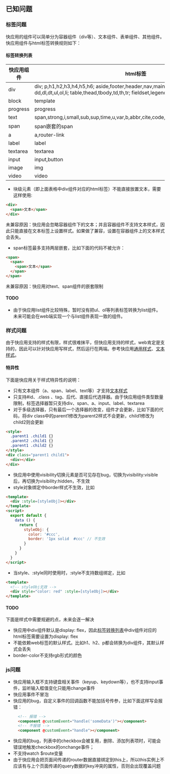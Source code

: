 ## 已知问题
### 标签问题
快应用的组件可以简单分为容器组件（div等）、文本组件、表单组件、其他组件。快应用组件与html标签转换规则如下：  
#### 标签转换列表
  
| 快应用组件 | html标签 |  
|-----|-----|  
| div | div;  p,h1,h2,h3,h4,h5,h6;  aside,footer,header,nav,main,section,figcaption,figure;   dd,dl,dt,ul,ol,li;  table,thead,tbody,td,th,tr;  fieldset,legend,article |  
| block | template |  
| progress | progress |  
| text | span,strong,i,small,sub,sup,time,u,var,b,abbr,cite,code,em,q,address,pre,del,ins,mark |  
| span | span嵌套的span |  
| a | a,router-link |  
| label | label |  
| textarea | textarea |  
| input | input,button |  
| image | img |  
| video | video |  
  
- 块级元素（即上面表格中div组件对应的html标签）不能直接放置文本，需要这样使用:
```html
<div>
  <span>文本</span>
</div>
```
未兼容原因：快应用会忽略容器组件下的文本；并且容器组件不支持文本样式，因此只能直接在文本标签上设置样式。如果做了兼容，设置在容器组件上的文本样式会丢失。
- span标签最多支持两层嵌套，比如下面的代码不被允许：
```html
<span>
  <span>
    <span>文本</span>
  </span>
</span>
```
未兼容原因：快应用对text、span组件的嵌套限制
#### TODO
- 由于快应用list组件比较特殊，暂时没有把ul、ol等列表标签转换为list组件。未来可能会在web端实现一个与list组件表现一致的组件。

### 样式问题
由于快应用支持的样式有限，样式很难抹平，但快应用支持的样式，web肯定是支持的，因此可以针对快应用写样式，然后运行在两端。参考快应用[通用样式](https://doc.quickapp.cn/widgets/common-styles.html)、[文本样式](https://doc.quickapp.cn/widgets/text.html)。  
#### 特异性
下面是快应用关于样式特异性的说明：
- 只有文本组件（a、span、label、text等）才支持[文本样式](https://doc.quickapp.cn/widgets/text.html)
- 只支持#id、.class 、tag、后代、直接后代选择器。由于快应用组件类型数量限制，标签选择器暂只支持div、span、a、input、label、textarea
- 对于多级选择器，只有最后一个选择器的改变，组件才会更新，比如下面的代码，将div class中的parent1修改为parent2样式不会更新，child1修改为child2则会更新
```html
<style>
  .parent1 .child1 {}
  .parent2 .child1 {}
  .parent1 .child2 {}
</style>
<div class="parent1 child1">
  <div></div>
</div>
```
- 快应用中使用visibility切换元素是否可见存在bug，切换为visibility:visible后，再切换为visibility:hidden，不生效
- style对象绑定中border样式不生效，比如
```html
<template>
  <div :style=[styleObj]></div>
</template>
<script>
  export default {
    data () {
      return {
        styleObj: {
          color: '#ccc',
          border: '1px solid  #ccc' // 不生效
        }
      }
    }
  }
</script>
```
- 当style、:style同时使用时，:style不支持数组绑定，比如
```html
<template>
  <!-- styleObj无效 -->
  <div style="color: red" :style=[styleObj]></div>
</template>
```
#### TODO
下面是样式中需要规避的点，未来会逐一解决
- 快应用中div组件默认是display: flex，因此[标签转换列表](https://github.com/Youjingyu/vue-hap-tools/blob/master/docs/knownIssues.md#%E6%A0%87%E7%AD%BE%E8%BD%AC%E6%8D%A2%E5%88%97%E8%A1%A8)中div组件对应的html标签需要设置为display: flex
- 不能依赖web标签的默认样式。比如h1、h2、p都会转换为div组件，其默认样式会丢失
- border-color不支持rgb形式的颜色

### js问题
- 快应用输入框不支持键盘相关事件（keyup、keydown等），也不支持input事件，监听输入框值变化只能用change事件
- 快应用事件不冒泡
- 快应用的bug，自定义事件的回调函数不能加括号传参，比如下面这样写会报错：
  ```html
    <!-- 报错 -->
    <component @customEvent="handle('someData')"></component>
    <!-- 不报错 -->
    <component @customEvent="handle"></component>
  ```
- 快应用的bug，列表中的checkbox会被复用，删除、添加列表项时，可能会错误地触发checkbox的onchange事件； 
- 不支持watch $route变量 
- 由于快应用会把页面间传递的router数据直接绑定到this上，所以this实例上不应该有与上个页面传递的query数据的key冲突的属性，否则会出现覆盖问题